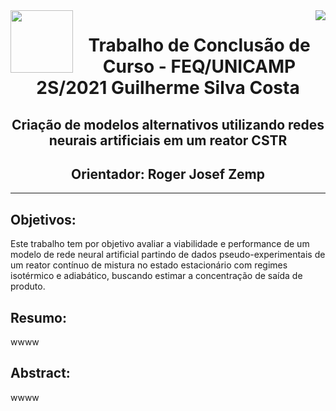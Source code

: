 <div>
<div style="width: 100px; float: left">
<img src="https://user-images.githubusercontent.com/62407390/136826875-b4ea9b8a-8d20-4dd2-9961-ff2f591d6dce.png" width='100'>
</div>

<div style = "float: right">
<img src="https://user-images.githubusercontent.com/62407390/136826892-53b55b9b-d29d-48e8-ac35-de286d26a0ad.png">
</div>
</div>

<head>
    <style>
        .heading { 
        text-align: center; 
    } </style>
    <h1 class="heading"><b> Trabalho de Conclusão de Curso - FEQ/UNICAMP 2S/2021 Guilherme Silva Costa </b> </h1>
    <h2 class="heading"> Criação de modelos alternativos utilizando redes neurais artificiais em um reator CSTR </h2>
    <h2 class="heading"> Orientador: Roger Josef Zemp </h2>
</head>

<hr />

<h2><b> Objetivos: </b></h2>
    Este trabalho tem por objetivo avaliar a viabilidade e performance de um modelo de rede neural artificial partindo de dados pseudo-experimentais de um reator contínuo de mistura no estado estacionário com regimes isotérmico e adiabático, buscando estimar a concentração de saída de produto.


<h2><b> Resumo: </b></h2>
    wwww

<h2><b> Abstract: </b></h2>
    wwww